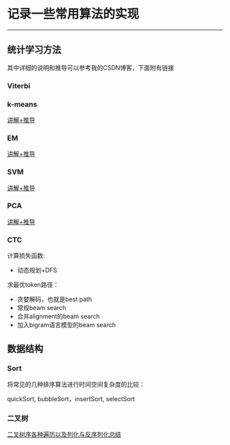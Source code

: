 # 记录一些常用算法的实现
***

## 统计学习方法

其中详细的说明和推导可以参考我的CSDN博客，下面附有链接

### Viterbi

### k-means

[讲解+推导](https://blog.csdn.net/dhj_tsukuba/article/details/110392431)

### EM

[讲解+推导](https://blog.csdn.net/dhj_tsukuba/article/details/110443282)

### SVM

[讲解+推导](https://blog.csdn.net/dhj_tsukuba/article/details/111471830)

### PCA

[讲解+推导](https://blog.csdn.net/dhj_tsukuba/article/details/111598103)

### CTC

计算损失函数:
- 动态规划+DFS

求最优token路径：

- 贪婪解码，也就是best path
- 常规beam search 
- 合并alignment的beam search
- 加入bigram语言模型的beam search

## 数据结构

### Sort

将常见的几种排序算法进行时间空间复杂度的比较：

quickSort, bubbleSort，insertSort, selectSort

### 二叉树

[二叉树序各种遍历以及列化与反序列化总结](https://blog.csdn.net/dhj_tsukuba/article/details/115582163)
